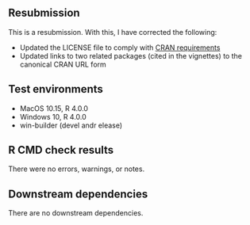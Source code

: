 ## Resubmission

This is a resubmission. With this, I have corrected the following:

* Updated the LICENSE file to comply with [CRAN requirements](https://cran.r-project.org/web/licenses/MIT)
* Updated links to two related packages (cited in the vignettes) to the canonical CRAN URL form

## Test environments

* MacOS 10.15, R 4.0.0
* Windows 10, R 4.0.0
* win-builder (devel andr elease)

## R CMD check results

There were no errors, warnings, or notes.

## Downstream dependencies

There are no downstream dependencies.